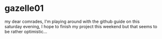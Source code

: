 # gazelle01
my dear comrades, I'm playing around with the github guide on this saturday evening, I hope to finish my project this weekend but that seems to be rather optimistic...
